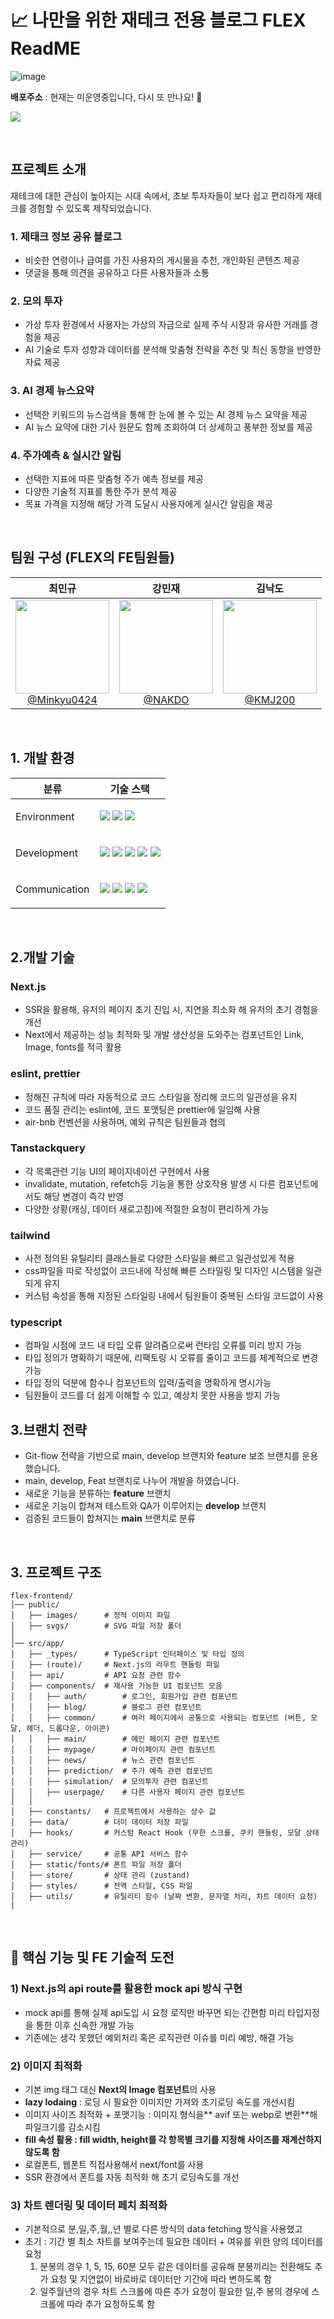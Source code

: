 # 📈 나만을 위한 재테크 전용 블로그 FLEX ReadME

![image](https://github.com/user-attachments/assets/d2bb93b7-eb41-4fed-a9c0-c058521f52be)

**배포주소** : 현재는 미운영중입니다, 다시 또 만나요! 👋

[<img src="https://img.shields.io/badge/프로젝트 기간-2024.09~2024.12.09-F95700?style=flat&logo=&logoColor=white" />]()

<br>

## 프로젝트 소개
재테크에 대한 관심이 높아지는 시대 속에서, 초보 투자자들이 보다 쉽고 편리하게 재테크를 경험할 수 있도록 제작되었습니다.
<br>


### 1. 제태크 정보 공유 블로그
- 비슷한 연령이나 급여를 가진 사용자의 게시물을 추천, 개인화된 콘텐츠 제공
- 댓글을 통해 의견을 공유하고 다른 사용자들과 소통

### 2. 모의 투자
- 가상 투자 환경에서 사용자는 가상의 자금으로 실제 주식 시장과 유사한 거래를 경험을 제공
- AI 기술로 투자 성향과 데이터를 분석해 맞춤형 전략을 추천 및 최신 동향을 반영한 자료 제공
  
### 3. AI 경제 뉴스요약
- 선택한 키워드의 뉴스검색을 통해 한 눈에 볼 수 있는 AI 경제 뉴스 요약을 제공
- AI 뉴스 요약에 대한 기사 원문도 함께 조회하여 더 상세하고 풍부한 정보를 제공

### 4. 주가예측 & 실시간 알림
- 선택한 지표에 따른 맞춤형 주가 예측 정보를 제공
- 다양한 기술적 지표를 통한 주가 분석 제공
- 목표 가격을 지정해 해당 가격 도달시 사용자에게 실시간 알림을 제공

<br>

## 팀원 구성 (FLEX의 FE팀원들)

<div>

| **최민규** | **강민재** | **김낙도** | 
| :------: |  :------: | :------: |
| [<img src="https://avatars.githubusercontent.com/u/99270060?v=4" height=150 width=150> <br/> @Minkyu0424](https://github.com/Minkyu0424) | [<img src="https://avatars.githubusercontent.com/u/144196895?v=4" height=150 width=150> <br/> @NAKDO](https://github.com/NAKDO) | [<img src="https://avatars.githubusercontent.com/u/91466601?v=4" height=150 width=150> <br/> @KMJ200](https://github.com/KMJ200) |


</div>

<br>

## 1. 개발 환경

<table>
    <thead>
        <tr>
            <th>분류</th>
            <th>기술 스택</th>
        </tr>
    </thead>
    <tbody>
        <tr>
             <td>
                  <p>Environment</p>
                 </td>
                         <td>
                 <img src="https://img.shields.io/badge/Github-181717?style=for-the-badge&logo=Github&logoColor=ffffff">
                 <img src="https://img.shields.io/badge/Git-F05032?style=for-the-badge&logo=git&logoColor=ffffff">
                 <img src="https://img.shields.io/badge/Vscode-007ACC?style=for-the-badge&logo=Visual Studio Code&logoColor=ffffff">
            </td>
            </tr>
        <tr>
            <td>
                  <p>Development</p>
            </td>
            <td>
                  <img src="https://img.shields.io/badge/Next.js-000000?style=for-the-badge&logo=next.js&logoColor=white" >
                  <img src="https://img.shields.io/badge/TypeScript-3178C6?style=for-the-badge&logo=TypeScript&logoColor=white" /> 
                  <img src="https://img.shields.io/badge/reactquery-FF4154?style=for-the-badge&logo=ReactQuery&logoColor=white" />
                <img src="https://img.shields.io/badge/tradingview-131622?style=for-the-badge&logo=tradingview&logoColor=white" /> 
                <img src="https://img.shields.io/badge/tailwindcss-06B6D4?style=for-the-badge&logo=tailwindcss&logoColor=white" /> 
            </td>
        </tr>
        <tr>
            <td>
                <p>Communication</p>
            </td>
            <td>
                <img src="https://img.shields.io/badge/Notion-000000?style=for-the-badge&logo=Notion">
                <img src="https://img.shields.io/badge/Figma-F24E1E?style=for-the-badge&logo=Figma&logoColor=ffffff">
                <img src="https://img.shields.io/badge/Slack-4A154B?style=for-the-badge&logo=Slack&logoColor=ffffff">
                <img src="https://img.shields.io/badge/Jira-0052CC?style=for-the-badge&logo=Jira&logoColor=ffffff">
            </td>
        </tr>
    </tbody>

</table>
<br>

## 2.개발 기술

### Next.js
- SSR을 활용해, 유저의 페이지 초기 진입 시, 지연을 최소화 해 유저의 초기 경험을 개선
- Next에서 제공하는 성능 최적화 및 개발 생산성을 도와주는 컴포넌트인 Link, Image, fonts를 적극 활용

### eslint, prettier
- 정해진 규칙에 따라 자동적으로 코드 스타일을 정리해 코드의 일관성을 유지
- 코드 품질 관리는 eslint에, 코드 포맷팅은 prettier에 일임해 사용
- air-bnb 컨벤션을 사용하며, 예외 규칙은 팀원들과 협의

### Tanstackquery
- 각 목록관련 기능 UI의 페이지네이션 구현에서 사용
- invalidate, mutation, refetch등 기능을 통한 상호작용 발생 시 다른 컴포넌트에서도 해당 변경이 즉각 반영
- 다양한 상황(캐싱, 데이터 새로고침)에 적절한 요청이 편리하게 가능

### tailwind
- 사전 정의된 유틸리티 클래스들로 다양한 스타일을 빠르고 일관성있게 적용
- css파일을 따로 작성없이 코드내에 작성해 빠른 스타일링 및 디자인 시스템을 일관되게 유지
- 커스텀 속성을 통해 지정된 스타일링 내에서 팀원들이 중복된 스타일 코드없이 사용

### typescript
- 컴파일 시점에 코드 내 타입 오류 알려줌으로써 런타임 오류를 미리 방지 가능
- 타입 정의가 명확하기 때문에, 리팩토링 시 오류를 줄이고 코드를 체계적으로 변경 가능
- 타입 정의 덕분에 함수나 컴포넌트의 입력/출력을 명확하게 명시가능
- 팀원들이 코드를 더 쉽게 이해할 수 있고, 예상치 못한 사용을 방지 가능
  
## 3.브랜치 전략
- Git-flow 전략을 기반으로 main, develop 브랜치와 feature 보조 브랜치를 운용했습니다.
- main, develop, Feat 브랜치로 나누어 개발을 하였습니다.
-  새로운 기능을 분류하는 **feature** 브랜치
-  새로운 기능이 합쳐져 테스트와 QA가 이루어지는 **develop** 브랜치
-  검증된 코드들이 합쳐지는 **main** 브랜치로 분류
 
<br>


## 3. 프로젝트 구조

```
flex-frontend/
│── public/
│   ├── images/      # 정적 이미지 파일
│   ├── svgs/        # SVG 파일 저장 폴더
│
│── src/app/
│   ├── _types/      # TypeScript 인터페이스 및 타입 정의
│   ├── (route)/     # Next.js의 라우트 핸들링 파일
│   ├── api/         # API 요청 관련 함수
│   ├── components/  # 재사용 가능한 UI 컴포넌트 모음
│   │   ├── auth/        # 로그인, 회원가입 관련 컴포넌트
│   │   ├── blog/        # 블로그 관련 컴포넌트
│   │   ├── common/      # 여러 페이지에서 공통으로 사용되는 컴포넌트 (버튼, 모달, 헤더, 드롭다운, 아이콘)
│   │   ├── main/        # 메인 페이지 관련 컴포넌트
│   │   ├── mypage/      # 마이페이지 관련 컴포넌트
│   │   ├── news/        # 뉴스 관련 컴포넌트
│   │   ├── prediction/  # 주가 예측 관련 컴포넌트
│   │   ├── simulation/  # 모의투자 관련 컴포넌트
│   │   ├── userpage/    # 다른 사용자 페이지 관련 컴포넌트
│   │
│   ├── constants/   # 프로젝트에서 사용하는 상수 값
│   ├── data/        # 더미 데이터 저장 파일
│   ├── hooks/       # 커스텀 React Hook (무한 스크롤, 쿠키 핸들링, 모달 상태 관리)
│   ├── service/     # 공통 API 서비스 함수
│   ├── static/fonts/# 폰트 파일 저장 폴더
│   ├── store/       # 상태 관리 (zustand)
│   ├── styles/      # 전역 스타일, CSS 파일
│   ├── utils/       # 유틸리티 함수 (날짜 변환, 문자열 처리, 차트 데이터 요청)
|
```

<br>



## 🚀 핵심 기능 및 FE 기술적 도전

### 1) Next.js의 api route를 활용한 mock api 방식 구현
- mock api를 통해 실제 api도입 시 요청 로직만 바꾸면 되는 간편함 미리 타입지정을 통한 이후 신속한 개발 가능
- 기존에는 생각 못했던 예외처리 혹은 로직관련 이슈를 미리 예방, 해결 가능

### 2) 이미지 최적화
- 기본 img 태그 대신 **Next의 Image 컴포넌트**의 사용
- **lazy lodaing** : 로딩 시 필요한 이미지만 가져와 초기로딩 속도를 개선시킴
- 이미지 사이즈 최적화 + 포맷기능 : 이미지 형식을** avif 또는 webp로 변환**해 파일크기를 감소시킴
- **fill 속성 활용 : fill width, height를 각 항목별 크기를 지정해 사이즈를 재계산하지 않도록 함**
- 로컬폰트, 웹폰트 직접사용해서 next/font를 사용
- SSR 환경에서 폰트를 자동 최적화 해 초기 로딩속도를 개선

### 3) 차트 렌더링 및 데이터 페치 최적화
- 기본적으로 분,일,주,월,,년 별로 다른 방식의 data fetching 방식을 사용했고
- 초기 : 기간 별  최소 차트를 보여주는데 필요한 데이터 + 여유를 위한 양의 데이터를 요청
    1. 분봉의 경우 1, 5, 15, 60분 모두 같은 데이터를 공유해 분봉끼리는 전환해도 추가 요청 및 지연없이 바로바로 데이터만 기간에 따라 변하도록 함
    2. 일주월년의 경우 차트 스크롤에 따른 추가 요청이 필요한 일,주 봉의 경우에 스크롤에 따라 추가 요청하도록 함

